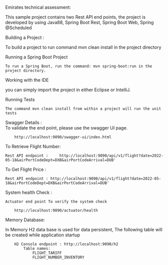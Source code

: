 Emirates technical assessment:

 This sample project contains two Rest API end points, the project is developed by using Java88, Spring Boot Rest, Spring Boot Web, Spring @Scheduled
 
Building a Project : 

To build a project to run command mvn clean install in the project directory

Running a Spring Boot Project

	To run a Spring Boot, run the command: mvn spring-boot:run in the project directory.

Working with the IDE

 you can simply import the project in either Eclipse or IntelliJ.
 

Running Tests

	The command mvn clean install from within a project will run the unit tests 

Swagger Details :          
 To validate the end point, please use the swagger UI page.
          
		http://localhost:9090/swagger-ui/index.html

To Retrieve Flight Number:
	
	Rest API endpoint : 	http://localhost:9090/api/v1/flight?date=2022-05-18&airPortCodeDept=DXB&airPortCodeArrival=DUB'
	
To Get Flight Price :

	Rest API endpoint : http://localhost:9090/api/v1/flight?date=2022-05-18&airPortCodeDept=DXB&airPortCodeArrival=DUB'
	

System health Check :

 	Actuator end point To verify the system check 

		http://localhost:9090/actuator/health


 Memory Database:
  
In Memory H2 data base is used for data persistent, The following table will be created while application startup

		H2 Console endpoint : http://localhost:9090/h2
			Table names:
				FLIGHT_TARIFF
				FLIGHT_NUMBER_INVENTORY	

